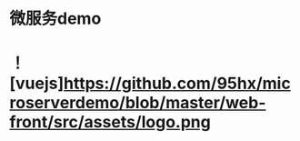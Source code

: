 # 微服务demo
# ！[vuejs]https://github.com/95hx/microserverdemo/blob/master/web-front/src/assets/logo.png
